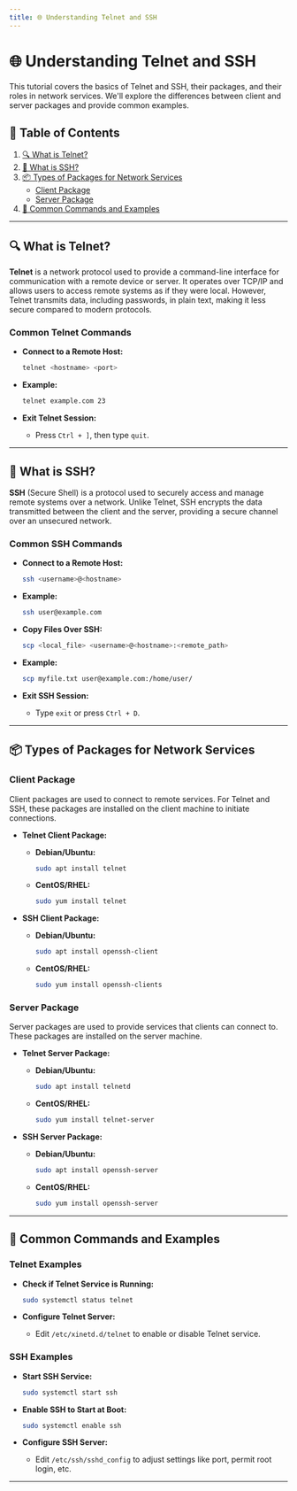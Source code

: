 ```yaml
---
title: 🌐 Understanding Telnet and SSH
---
```


# 🌐 **Understanding Telnet and SSH**

This tutorial covers the basics of Telnet and SSH, their packages, and their roles in network services. We'll explore the differences between client and server packages and provide common examples.

## 📑 **Table of Contents**

1. [🔍 What is Telnet?](#-what-is-telnet)
2. [🔐 What is SSH?](#-what-is-ssh)
3. [📦 Types of Packages for Network Services](#-types-of-packages-for-network-services)
   - [Client Package](#-client-package)
   - [Server Package](#-server-package)
4. [🔧 Common Commands and Examples](#-common-commands-and-examples)

---

## 🔍 **What is Telnet?**

**Telnet** is a network protocol used to provide a command-line interface for communication with a remote device or server. It operates over TCP/IP and allows users to access remote systems as if they were local. However, Telnet transmits data, including passwords, in plain text, making it less secure compared to modern protocols.

### **Common Telnet Commands**

- **Connect to a Remote Host:**

  ```bash
  telnet <hostname> <port>
  ```

- **Example:**

  ```bash
  telnet example.com 23
  ```

- **Exit Telnet Session:**
  - Press `Ctrl + ]`, then type `quit`.

---

## 🔐 **What is SSH?**

**SSH** (Secure Shell) is a protocol used to securely access and manage remote systems over a network. Unlike Telnet, SSH encrypts the data transmitted between the client and the server, providing a secure channel over an unsecured network.

### **Common SSH Commands**

- **Connect to a Remote Host:**

  ```bash
  ssh <username>@<hostname>
  ```

- **Example:**

  ```bash
  ssh user@example.com
  ```

- **Copy Files Over SSH:**

  ```bash
  scp <local_file> <username>@<hostname>:<remote_path>
  ```

- **Example:**

  ```bash
  scp myfile.txt user@example.com:/home/user/
  ```

- **Exit SSH Session:**
  - Type `exit` or press `Ctrl + D`.

---

## 📦 **Types of Packages for Network Services**

### **Client Package**

Client packages are used to connect to remote services. For Telnet and SSH, these packages are installed on the client machine to initiate connections.

- **Telnet Client Package:**

  - **Debian/Ubuntu:**
    ```bash
    sudo apt install telnet
    ```
  - **CentOS/RHEL:**
    ```bash
    sudo yum install telnet
    ```

- **SSH Client Package:**
  - **Debian/Ubuntu:**
    ```bash
    sudo apt install openssh-client
    ```
  - **CentOS/RHEL:**
    ```bash
    sudo yum install openssh-clients
    ```

### **Server Package**

Server packages are used to provide services that clients can connect to. These packages are installed on the server machine.

- **Telnet Server Package:**

  - **Debian/Ubuntu:**
    ```bash
    sudo apt install telnetd
    ```
  - **CentOS/RHEL:**
    ```bash
    sudo yum install telnet-server
    ```

- **SSH Server Package:**
  - **Debian/Ubuntu:**
    ```bash
    sudo apt install openssh-server
    ```
  - **CentOS/RHEL:**
    ```bash
    sudo yum install openssh-server
    ```

---

## 🔧 **Common Commands and Examples**

### **Telnet Examples**

- **Check if Telnet Service is Running:**

  ```bash
  sudo systemctl status telnet
  ```

- **Configure Telnet Server:**
  - Edit `/etc/xinetd.d/telnet` to enable or disable Telnet service.

### **SSH Examples**

- **Start SSH Service:**

  ```bash
  sudo systemctl start ssh
  ```

- **Enable SSH to Start at Boot:**

  ```bash
  sudo systemctl enable ssh
  ```

- **Configure SSH Server:**
  - Edit `/etc/ssh/sshd_config` to adjust settings like port, permit root login, etc.

---
